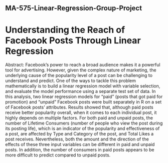 ## MA-575-Linear-Regression-Group-Project

# Understanding the Reach of Facebook Posts Through Linear Regression 

Abstract:
Facebook’s power to reach a broad audience makes it a powerful tool for advertising. However, given the complex nature of marketing, the underlying cause of the popularity level of a post can be challenging to understand and predict. One of the ways to tackle this problem mathematically is to build a linear regression model with variable selection, and evaluate the model performance using a separate test set of data. In this analysis, two linear regression models for “paid” (posts that got paid for promotion) and “unpaid” Facebook posts were built separately in R on a set of Facebook posts’ attributes. Results showed that, although paid posts receive better popularity overall, when it comes to each individual post, it highly depends on multiple factors. For both paid and unpaid posts, the number of Lifetime Consumers (number of people who view the post during its posting life), which is an indicator of the popularity and effectiveness of a post, are affected by Type and Category of the post, and Total Likes a post receives. Nevertheless, both the amount and the direction of the effects of these three input variables can be different in paid and unpaid posts. In addition, the number of consumers in paid posts appears to be more difficult to predict compared to unpaid posts.
